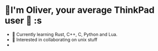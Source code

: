 # 🌟**I'm Oliver, your average ThinkPad user** 🌟 :s
- 🌱 Currently learning Rust, C++, C, Python and Lua.
- 💞 Interested in collaborating on unix stuff
- 
